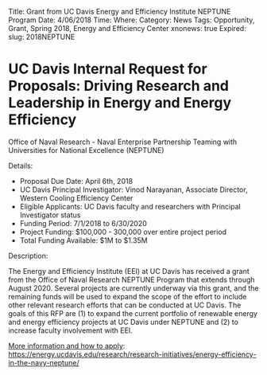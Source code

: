 Title: Grant from UC Davis Energy and Efficiency Institute NEPTUNE Program
Date: 4/06/2018
Time:
Where: 
Category: News
Tags: Opportunity, Grant, Spring 2018, Energy and Efficiency Center
xnonews: true
Expired: 
slug: 2018NEPTUNE

# UC Davis Internal Request for Proposals: Driving Research and Leadership in Energy and Energy Efficiency
Office of Naval Research - Naval Enterprise Partnership Teaming with Universities for National Excellence (NEPTUNE) 

Details:

* Proposal Due Date: April 6th, 2018 
* UC Davis Principal Investigator: Vinod Narayanan, Associate Director, Western Cooling Efficiency Center 
* Eligible Applicants: UC Davis faculty and researchers with Principal Investigator status
* Funding Period: 7/1/2018 to 6/30/2020
* Project Funding: $100,000 - 300,000 over entire project period
* Total Funding Available: $1M to $1.35M

Description:

The Energy and Efficiency Institute (EEI) at UC Davis has received a grant from the Office of Naval Research NEPTUNE Program that extends through August 2020. Several projects are currently underway via this grant, and the remaining funds will be used to expand the scope of the effort to include other relevant research efforts that can be conducted at UC Davis. The goals of this RFP are (1) to expand the current portfolio of renewable energy and energy efficiency projects at UC Davis under NEPTUNE and (2) to increase faculty involvement with EEI.

[More information and how to apply](https://energy.ucdavis.edu/research/research-initiatives/energy-efficiency-in-the-navy-neptune/): https://energy.ucdavis.edu/research/research-initiatives/energy-efficiency-in-the-navy-neptune/